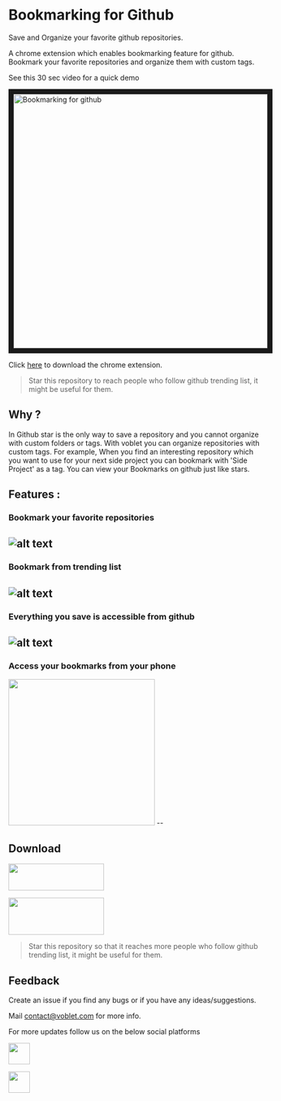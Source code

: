 # Bookmarking for Github

Save and Organize your favorite github repositories.

A chrome extension which enables bookmarking feature for github. Bookmark your favorite repositories and organize them with custom tags.

See this 30 sec video for a quick demo

<a href="http://www.youtube.com/watch?v=ykWAo9r79og
" target="_blank"><img src="https://github.com/sanathp/github-bookmarking-temp/raw/master/images/github_bookmark_video_screenshot.png"
alt="Bookmarking for github" width="500" border="10" /></a>

Click [here](https://chrome.google.com/webstore/detail/voblet/jgnennkfpahpjpbmbbodaipgoilccmco) to download the chrome extension.

>Star this repository to reach people who follow github trending list, it might be useful for them.

## Why ?

In Github star is the only way to save a repository and you cannot organize with custom folders or tags. With voblet you can organize repositories with custom tags. For example, When you find an interesting repository which you want to use for your next side project you can bookmark with 'Side Project' as a tag. You can view your Bookmarks on github just like stars.


## Features :

### Bookmark your favorite repositories

![alt text](https://github.com/sanathp/github-bookmarking-temp/raw/master/images/bookmark-repo-zoom.gif "Bookmark Repository")
--


### Bookmark from trending list

![alt text](https://github.com/sanathp/github-bookmarking-temp/raw/master/images/bookmark-trending-list-zoom.gif "Bookmark From trending list")
--

### Everything you save is accessible from github

![alt text](https://github.com/sanathp/github-bookmarking-temp/raw/master/images/view-bookmarks-zoom.gif "View Bookmarks")
--


### Access your bookmarks from your phone

<img width="288" id="fb-logo" src=https://github.com/sanathp/github-bookmarking-temp/raw/master/images/bookmarks-android.png >
--

## Download

<a href=https://chrome.google.com/webstore/detail/voblet/jgnennkfpahpjpbmbbodaipgoilccmco><img height="53" width="188" id="webstore-logo" src=https://github.com/sanathp/github-bookmarking-temp/raw/master/images/chrome_web_store_badge.png ></a>

<a href="https://play.google.com/store/apps/details?id=com.voblet"><img height="73" width="188" id="play-logo" src=https://github.com/sanathp/github-bookmarking-temp/raw/master/images/google-play-badge.png ></a>

>Star this repository so that it reaches more people who follow github trending list, it might be useful for them.

## Feedback

Create an issue if you find any bugs or if you have any ideas/suggestions.

Mail contact@voblet.com for more info.

For more updates follow us on the below social platforms

<a href=https://www.facebook.com/voblet><img height="42" width="42" id="fb-logo" src=https://github.com/sanathp/github-bookmarking-temp/raw/master/images/fb-logo.png ></a>

<a href=https://www.twitter.com/vobletApp><img height="42" width="42" id="fb-logo" src=https://github.com/sanathp/github-bookmarking-temp/raw/master/images/twitter-logo.png ></a>
